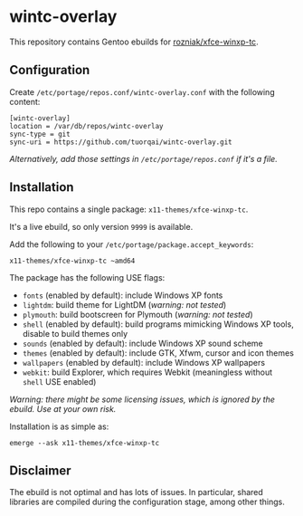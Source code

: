 wintc-overlay
=============

This repository contains Gentoo ebuilds for [rozniak/xfce-winxp-tc](https://github.com/rozniak/xfce-winxp-tc.git).

## Configuration

Create `/etc/portage/repos.conf/wintc-overlay.conf` with the following content:

```
[wintc-overlay]
location = /var/db/repos/wintc-overlay
sync-type = git
sync-uri = https://github.com/tuorqai/wintc-overlay.git
```

*Alternatively, add those settings in `/etc/portage/repos.conf` if it's a file.*

## Installation

This repo contains a single package: `x11-themes/xfce-winxp-tc`.

It's a live ebuild, so only version `9999` is available.

Add the following to your `/etc/portage/package.accept_keywords`:

```
x11-themes/xfce-winxp-tc ~amd64
```

The package has the following USE flags:

+ `fonts` (enabled by default): include Windows XP fonts
+ `lightdm`: build theme for LightDM (*warning: not tested*)
+ `plymouth`: build bootscreen for Plymouth (*warning: not tested*)
+ `shell` (enabled by default): build programs mimicking Windows XP tools, disable to build themes only
+ `sounds` (enabled by default): include Windows XP sound scheme
+ `themes` (enabled by default): include GTK, Xfwm, cursor and icon themes
+ `wallpapers` (enabled by default): include Windows XP wallpapers
+ `webkit`: build Explorer, which requires Webkit (meaningless without `shell` USE enabled)

*Warning: there might be some licensing issues, which is ignored by the ebuild. Use at your own risk.*

Installation is as simple as:

```
emerge --ask x11-themes/xfce-winxp-tc
```

## Disclaimer

The ebuild is not optimal and has lots of issues. In particular, shared libraries
are compiled during the configuration stage, among other things.
